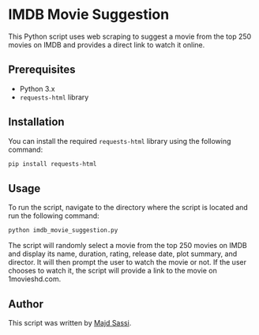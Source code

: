 
# IMDB Movie Suggestion

This Python script uses web scraping to suggest a movie from the top 250 movies on IMDB and provides a direct link to watch it online.

## Prerequisites

- Python 3.x
- `requests-html` library

## Installation

You can install the required `requests-html` library using the following command:

```bash
pip install requests-html
```

## Usage

To run the script, navigate to the directory where the script is located and run the following command:

```bash
python imdb_movie_suggestion.py
```

The script will randomly select a movie from the top 250 movies on IMDB and display its name, duration, rating, release date, plot summary, and director. It will then prompt the user to watch the movie or not. If the user chooses to watch it, the script will provide a link to the movie on 1movieshd.com.

## Author

This script was written by [Majd Sassi](mailto:jackreider997@gmail.com).
